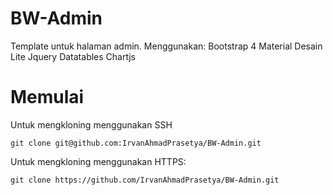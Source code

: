 # BW-Admin

Template untuk halaman admin.
Menggunakan:
Bootstrap 4
Material Desain Lite
Jquery
Datatables
Chartjs

# Memulai

Untuk mengkloning menggunakan SSH
```
git clone git@github.com:IrvanAhmadPrasetya/BW-Admin.git
```

Untuk mengkloning menggunakan HTTPS:
```
git clone https://github.com/IrvanAhmadPrasetya/BW-Admin.git
```
